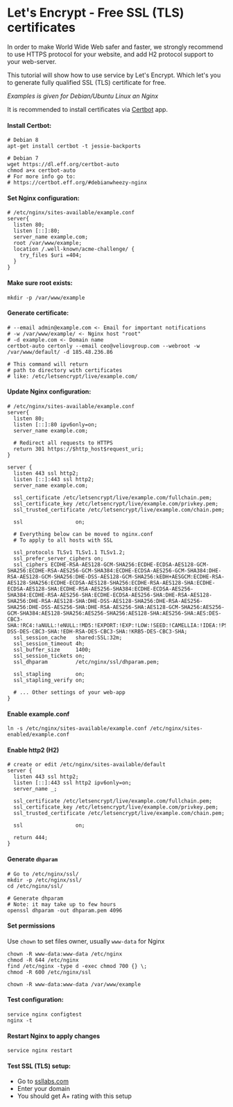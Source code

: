 Let's Encrypt - Free SSL (TLS) certificates
======

In order to make World Wide Web safer and faster, we strongly recommend to use HTTPS protocol for your website, and add H2 protocol support to your web-server.

This tutorial will show how to use service by Let's Encrypt. Which let's you to generate fully qualified SSL (TLS) certificate for free.

*Examples is given for Debian/Ubuntu Linux an Nginx*

It is recommended to install certificates via [Certbot](https://certbot.eff.org) app.

#### Install Certbot:
```shell
# Debian 8
apt-get install certbot -t jessie-backports

# Debian 7
wget https://dl.eff.org/certbot-auto
chmod a+x certbot-auto
# For more info go to:
# https://certbot.eff.org/#debianwheezy-nginx
```

#### Set Nginx configuration:
```nginx
# /etc/nginx/sites-available/example.conf
server{
  listen 80;
  listen [::]:80;
  server_name example.com;
  root /var/www/example;
  location /.well-known/acme-challenge/ {
    try_files $uri =404;
  }
}
```

#### Make sure root exists:
```shell
mkdir -p /var/www/example
```

#### Generate certificate:
```shell
# --email admin@example.com <- Email for important notifications
# -w /var/www/example/ <- Nginx host "root"
# -d example.com <- Domain name
certbot-auto certonly --email ceo@veliovgroup.com --webroot -w /var/www/default/ -d 185.48.236.86

# This command will return
# path to directory with certificates
# like: /etc/letsencrypt/live/example.com/
```

#### Update Nginx configuration:
```nginx
# /etc/nginx/sites-available/example.conf
server{
  listen 80;
  listen [::]:80 ipv6only=on;
  server_name example.com;

  # Redirect all requests to HTTPS
  return 301 https://$http_host$request_uri;
}

server {
  listen 443 ssl http2;
  listen [::]:443 ssl http2;
  server_name example.com;

  ssl_certificate /etc/letsencrypt/live/example.com/fullchain.pem;
  ssl_certificate_key /etc/letsencrypt/live/example.com/privkey.pem;
  ssl_trusted_certificate /etc/letsencrypt/live/example.com/chain.pem;

  ssl                 on;

  # Everything below can be moved to nginx.conf
  # To apply to all hosts with SSL

  ssl_protocols TLSv1 TLSv1.1 TLSv1.2;
  ssl_prefer_server_ciphers on;
  ssl_ciphers ECDHE-RSA-AES128-GCM-SHA256:ECDHE-ECDSA-AES128-GCM-SHA256:ECDHE-RSA-AES256-GCM-SHA384:ECDHE-ECDSA-AES256-GCM-SHA384:DHE-RSA-AES128-GCM-SHA256:DHE-DSS-AES128-GCM-SHA256:kEDH+AESGCM:ECDHE-RSA-AES128-SHA256:ECDHE-ECDSA-AES128-SHA256:ECDHE-RSA-AES128-SHA:ECDHE-ECDSA-AES128-SHA:ECDHE-RSA-AES256-SHA384:ECDHE-ECDSA-AES256-SHA384:ECDHE-RSA-AES256-SHA:ECDHE-ECDSA-AES256-SHA:DHE-RSA-AES128-SHA256:DHE-RSA-AES128-SHA:DHE-DSS-AES128-SHA256:DHE-RSA-AES256-SHA256:DHE-DSS-AES256-SHA:DHE-RSA-AES256-SHA:AES128-GCM-SHA256:AES256-GCM-SHA384:AES128-SHA256:AES256-SHA256:AES128-SHA:AES256-SHA:AES:DES-CBC3-SHA:!RC4:!aNULL:!eNULL:!MD5:!EXPORT:!EXP:!LOW:!SEED:!CAMELLIA:!IDEA:!PSK:!SRP:!SSLv:!aECDH:!EDH-DSS-DES-CBC3-SHA:!EDH-RSA-DES-CBC3-SHA:!KRB5-DES-CBC3-SHA;
  ssl_session_cache   shared:SSL:32m;
  ssl_session_timeout 4h;
  ssl_buffer_size     1400;
  ssl_session_tickets on;
  ssl_dhparam         /etc/nginx/ssl/dhparam.pem;

  ssl_stapling        on;
  ssl_stapling_verify on;

  # ... Other settings of your web-app
}
```

#### Enable example.conf
```shell
ln -s /etc/nginx/sites-available/example.conf /etc/nginx/sites-enabled/example.conf
```

#### Enable http2 (H2)
```nginx
# create or edit /etc/nginx/sites-available/default
server {
  listen 443 ssl http2;
  listen [::]:443 ssl http2 ipv6only=on;
  server_name _;

  ssl_certificate /etc/letsencrypt/live/example.com/fullchain.pem;
  ssl_certificate_key /etc/letsencrypt/live/example.com/privkey.pem;
  ssl_trusted_certificate /etc/letsencrypt/live/example.com/chain.pem;

  ssl                 on;

  return 444;
}
```

#### Generate `dhparam`
```shell
# Go to /etc/nginx/ssl/
mkdir -p /etc/nginx/ssl/
cd /etc/nginx/ssl/

# Generate dhparam
# Note: it may take up to few hours
openssl dhparam -out dhparam.pem 4096
```

#### Set permissions
Use `chown` to set files owner, usually `www-data` for Nginx
```shell
chown -R www-data:www-data /etc/nginx
chmod -R 644 /etc/nginx
find /etc/nginx -type d -exec chmod 700 {} \;
chmod -R 600 /etc/nginx/ssl

chown -R www-data:www-data /var/www/example
```

#### Test configuration:
```shell
service nginx configtest
nginx -t
```

#### Restart Nginx to apply changes
```shell
service nginx restart
```

#### Test SSL (TLS) setup:
 - Go to [ssllabs.com](https://www.ssllabs.com/ssltest/index.html)
 - Enter your domain
 - You should get A+ rating with this setup